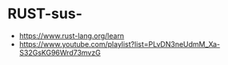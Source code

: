 # RUST-sus-
- https://www.rust-lang.org/learn
- https://www.youtube.com/playlist?list=PLvDN3neUdmM_Xa-S32GsKG96Wrd73mvzG
